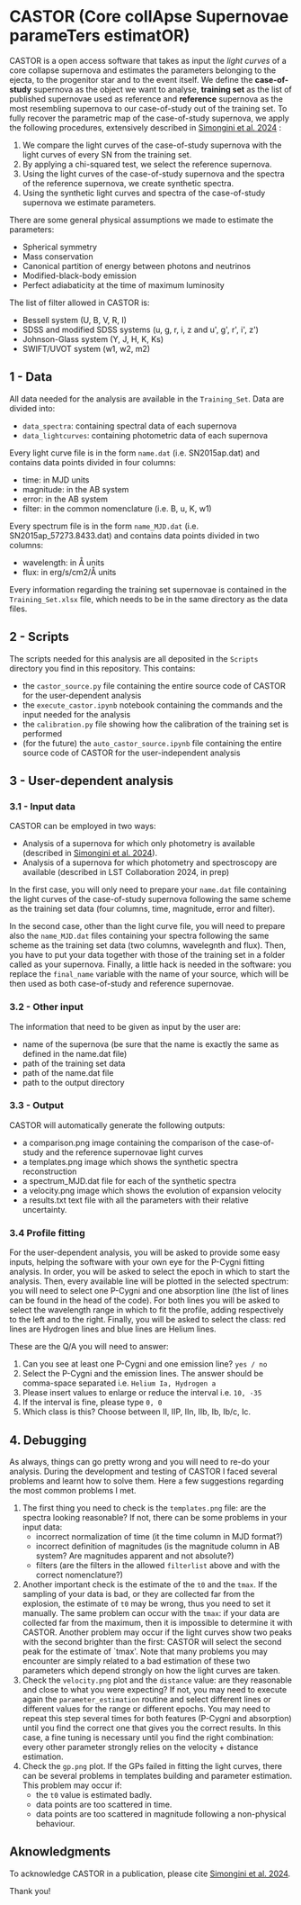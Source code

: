 # CASTOR (**Core collApse Supernovae parameTers estimatOR**) 

CASTOR is a open access software that takes as input the *light curves* of a core collapse supernova and estimates the parameters belonging to the ejecta, to the progenitor star and to the event itself. We define the **case-of-study** supernova as the object we want to analyse, **training set** as the list of published supernovae used as reference and **reference** supernova as the most resembling supernova to our case-of-study out of the training set. To fully recover the parametric map of the case-of-study supernova, we apply the following procedures, extensively described in [Simongini et al. 2024](https://doi.org/10.1093/mnras/stae1911) : 
1. We compare the light curves of the case-of-study supernova with the light curves of every SN from the training set.
2. By applying a chi-squared test, we select the reference supernova.
3. Using the light curves of the case-of-study supernova and the spectra of the reference supernova, we create synthetic spectra.
4. Using the synthetic light curves and spectra of the case-of-study supernova we estimate parameters.

There are some general physical assumptions we made to estimate the parameters:
- Spherical symmetry
- Mass conservation
- Canonical partition of energy between photons and neutrinos
- Modified-black-body emission
- Perfect adiabaticity at the time of maximum luminosity

The list of filter allowed in CASTOR is: 
- Bessell system (U, B, V, R, I)
- SDSS and modified SDSS systems (u, g, r, i, z and u', g', r', i', z')
- Johnson-Glass system (Y, J, H, K, Ks)
- SWIFT/UVOT system (w1, w2, m2)

## 1 - Data

All data needed for the analysis are available in the `Training_Set`. Data are divided into:
- `data_spectra`: containing spectral data of each supernova
- `data_lightcurves`: containing photometric data of each supernova

Every light curve file is in the form `name.dat` (i.e. SN2015ap.dat) and contains data points divided in four columns: 
- time: in MJD units
- magnitude: in the AB system
- error: in the AB system
- filter: in the common nomenclature (i.e. B, u, K, w1)

Every spectrum file is in the form `name_MJD.dat` (i.e. SN2015ap_57273.8433.dat) and contains data points divided in two columns: 
- wavelength: in Å units
- flux: in erg/s/cm2/Å units

Every information regarding the training set supernovae is contained in the `Training_Set.xlsx` file, which needs to be in the same directory as the data files. 

## 2 - Scripts 

The scripts needed for this analysis are all deposited in the `Scripts` directory you find in this repository. This contains: 
- the `castor_source.py` file containing the entire source code of CASTOR for the user-dependent analysis
- the `execute_castor.ipynb` notebook containing the commands and the input needed for the analysis
- the `calibration.py` file showing how the calibration of the training set is performed
- (for the future) the `auto_castor_source.ipynb` file containing the entire source code of CASTOR for the user-independent analysis 

## 3 - User-dependent analysis  

### 3.1 - Input data 

CASTOR can be employed in two ways: 
- Analysis of a supernova for which only photometry is available (described in [Simongini et al. 2024](https://doi.org/10.1093/mnras/stae1911)). 
- Analysis of a supernova for which photometry and spectroscopy are available (described in LST Collaboration 2024, in prep)

In the first case, you will only need to prepare your `name.dat` file containing the light curves of the case-of-study supernova following the same scheme as the training set data (four columns, time, magnitude, error and filter). 

In the second case, other than the light curve file, you will need to prepare also the `name_MJD.dat` files containing your spectra following the same scheme as the training set data (two columns, wavelegnth and flux). Then, you have to put your data together with those of the training set in a folder called as your supernova. Finally, a little hack is needed in the software: you replace the `final_name` variable with the name of your source, which will be then used as both case-of-study and reference supernovae. 

### 3.2 - Other input

The information that need to be given as input by the user are: 
- name of the supernova (be sure that the name is exactly the same as defined in the name.dat file)
- path of the training set data
- path of the name.dat file
- path to the output directory

### 3.3 - Output 

CASTOR will automatically generate the following outputs: 
- a comparison.png image containing the comparison of the case-of-study and the reference supernovae light curves
- a templates.png image which shows the synthetic spectra reconstruction
- a spectrum_MJD.dat file for each of the synthetic spectra 
- a velocity.png image which shows the evolution of expansion velocity
- a results.txt text file with all the parameters with their relative uncertainty. 

### 3.4 Profile fitting

For the user-dependent analysis, you will be asked to provide some easy inputs, helping the software with your own eye for the P-Cygni fitting analysis. In order, you will be asked to select the epoch in which to start the analysis. Then, every available line will be plotted in the selected spectrum: you will need to select one P-Cygni and one absorption line (the list of lines can be found in the head of the code). For both lines you will be asked to select the wavelength range in which to fit the profile, adding respectively to the left and to the right. Finally, you will be asked to select the class: red lines are Hydrogen lines and blue lines are Helium lines. 

These are the Q/A you will need to answer: 
1. Can you see at least one P-Cygni and one emission line? `yes / no`
2. Select the P-Cygni and the emission lines. The answer should be comma-space separated i.e. `Helium Ia, Hydrogen a`
3. Please insert values to enlarge or reduce the interval i.e. `10, -35`
4. If the interval is fine, please type `0, 0`
5. Which class is this? Choose between II, IIP, IIn, IIb, Ib, Ib/c, Ic.


## 4. Debugging 

As always, things can go pretty wrong and you will need to re-do your analysis. During the development and testing of CASTOR I faced several problems and learnt how to solve them. Here a few suggestions regarding the most common problems I met. 

1. The first thing you need to check is the `templates.png` file: are the spectra looking reasonable? If not, there can be some problems in your input data:
     - incorrect normalization of time (it the time column in MJD format?)
     - incorrect definition of magnitudes (is the magnitude column in AB system? Are magnitudes apparent and not absolute?)
     - filters (are the filters in the allowed `filterlist` above and with the correct nomenclature?)
2. Another important check is the estimate of the `t0` and the `tmax`. If the sampling of your data is bad, or they are collected far from the explosion, the estimate of `t0` may be wrong, thus you need to set it manually. The same problem can occur with the `tmax`: if your data are collected far from the maximum, then it is impossible to determine it with CASTOR. Another problem may occur if the light curves show two peaks with the second brighter than the first: CASTOR will select the second peak for the estimate of `tmax'. Note that many problems you may encounter are simply related to a bad estimation of these two parameters which depend strongly on how the light curves are taken.
3. Check the `velocity.png` plot and the `distance` value: are they reasonable and close to what you were expecting? If not, you may need to execute again the `parameter_estimation` routine and select different lines or different values for the range or different epochs. You may need to repeat this step several times for both features (P-Cygni and absorption) until you find the correct one that gives you the correct results. In this case, a fine tuning is necessary until you find the right combination: every other parameter strongly relies on the velocity + distance estimation. 
4. Check the `gp.png` plot. If the GPs failed in fitting the light curves, there can be several problems in templates building and parameter estimation. This problem may occur if:
   - the `t0` value is estimated badly.
   - data points are too scattered in time.
   - data points are too scattered in magnitude following a non-physical behaviour. 



## Aknowledgments

To acknowledge CASTOR in a publication, please cite [Simongini et al. 2024](https://doi.org/10.1093/mnras/stae1911). 

Thank you!









